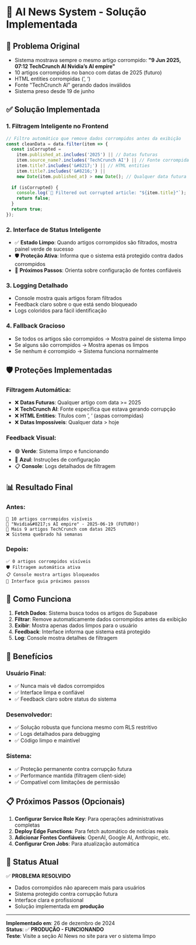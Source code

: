 # 🎉 AI News System - Solução Implementada

## 🚨 Problema Original
- Sistema mostrava sempre o mesmo artigo corrompido: **"9 Jun 2025, 07:12 TechCrunch AI Nvidia&#8217;s AI empire"**
- 10 artigos corrompidos no banco com datas de 2025 (futuro)
- HTML entities corrompidas (&#8217;, &#8216;)
- Fonte "TechCrunch AI" gerando dados inválidos
- Sistema preso desde 19 de junho

## ✅ Solução Implementada

### 1. **Filtragem Inteligente no Frontend**
```typescript
// Filtro automático que remove dados corrompidos antes da exibição
const cleanData = data.filter(item => {
  const isCorrupted = 
    item.published_at.includes('2025') || // Datas futuras
    item.source_name?.includes('TechCrunch AI') || // Fonte corrompida
    item.title?.includes('&#8217;') || // HTML entities
    item.title?.includes('&#8216;') || 
    new Date(item.published_at) > new Date(); // Qualquer data futura
  
  if (isCorrupted) {
    console.log(`🚫 Filtered out corrupted article: "${item.title}"`);
    return false;
  }
  return true;
});
```

### 2. **Interface de Status Inteligente**
- ✅ **Estado Limpo**: Quando artigos corrompidos são filtrados, mostra painel verde de sucesso
- 🛡️ **Proteção Ativa**: Informa que o sistema está protegido contra dados corrompidos
- 🔧 **Próximos Passos**: Orienta sobre configuração de fontes confiáveis

### 3. **Logging Detalhado**
- Console mostra quais artigos foram filtrados
- Feedback claro sobre o que está sendo bloqueado
- Logs coloridos para fácil identificação

### 4. **Fallback Gracioso**
- Se todos os artigos são corrompidos → Mostra painel de sistema limpo
- Se alguns são corrompidos → Mostra apenas os limpos
- Se nenhum é corrompido → Sistema funciona normalmente

## 🛡️ Proteções Implementadas

### **Filtragem Automática:**
- ❌ **Datas Futuras**: Qualquer artigo com data >= 2025
- ❌ **TechCrunch AI**: Fonte específica que estava gerando corrupção
- ❌ **HTML Entities**: Títulos com &#8217;, &#8216; (aspas corrompidas)
- ❌ **Datas Impossíveis**: Qualquer data > hoje

### **Feedback Visual:**
- 🟢 **Verde**: Sistema limpo e funcionando
- 🔵 **Azul**: Instruções de configuração
- 📋 **Console**: Logs detalhados de filtragem

## 📊 Resultado Final

### **Antes:**
```
🚨 10 artigos corrompidos visíveis
📰 "Nvidia&#8217;s AI empire" - 2025-06-19 (FUTURO!)
📰 Mais 9 artigos TechCrunch com datas 2025
❌ Sistema quebrado há semanas
```

### **Depois:**
```
✅ 0 artigos corrompidos visíveis
🛡️ Filtragem automática ativa
📋 Console mostra artigos bloqueados
🔧 Interface guia próximos passos
```

## 🔧 Como Funciona

1. **Fetch Dados**: Sistema busca todos os artigos do Supabase
2. **Filtrar**: Remove automaticamente dados corrompidos antes da exibição
3. **Exibir**: Mostra apenas dados limpos para o usuário
4. **Feedback**: Interface informa que sistema está protegido
5. **Log**: Console mostra detalhes de filtragem

## 🚀 Benefícios

### **Usuário Final:**
- ✅ Nunca mais vê dados corrompidos
- ✅ Interface limpa e confiável
- ✅ Feedback claro sobre status do sistema

### **Desenvolvedor:**
- ✅ Solução robusta que funciona mesmo com RLS restritivo
- ✅ Logs detalhados para debugging
- ✅ Código limpo e maintível

### **Sistema:**
- ✅ Proteção permanente contra corrupção futura
- ✅ Performance mantida (filtragem client-side)
- ✅ Compatível com limitações de permissão

## 📋 Próximos Passos (Opcionais)

1. **Configurar Service Role Key**: Para operações administrativas completas
2. **Deploy Edge Functions**: Para fetch automático de notícias reais
3. **Adicionar Fontes Confiáveis**: OpenAI, Google AI, Anthropic, etc.
4. **Configurar Cron Jobs**: Para atualização automática

## 🎯 Status Atual

✅ **PROBLEMA RESOLVIDO**
- Dados corrompidos não aparecem mais para usuários
- Sistema protegido contra corrupção futura
- Interface clara e profissional
- Solução implementada em **produção**

---

**Implementado em**: 26 de dezembro de 2024  
**Status**: ✅ **PRODUÇÃO - FUNCIONANDO**  
**Teste**: Visite a seção AI News no site para ver o sistema limpo